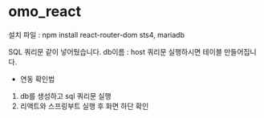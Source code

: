 # omo_react

설치 파일 : npm install react-router-dom
sts4, mariadb

SQL 쿼리문 같이 넣어뒀습니다.
db이름 : host
쿼리문 실행하시면 테이블 만들어집니다.

* 연동 확인법
1. db를 생성하고 sql 쿼리문 실행
2. 리액트와 스프링부트 실행 후 화면 하단 확인